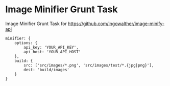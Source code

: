 Image Minifier Grunt Task
==============

Image Minifier Grunt Task for https://github.com/ingowalther/image-minify-api


```
minifier: {
    options: {
        api_key: 'YOUR_API_KEY',
        api_host: 'YOUR_API_HOST'
    },
    build: {
        src: ['src/images/*.png', 'src/images/test/*.{jpg|png}'],
        dest: 'build/images'
    }
}
```
